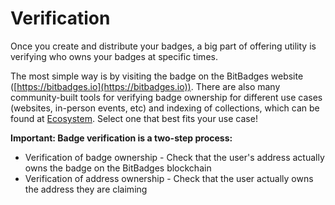 # Verification

Once you create and distribute your badges, a big part of offering utility is verifying who owns your badges at specific times.&#x20;

The most simple way is by visiting the badge on the BitBadges website ([https://bitbadges.io](https://bitbadges.io)). There are also many community-built tools for verifying badge ownership for different use cases (websites, in-person events, etc) and indexing of collections, which can be found at [Ecosystem](../ecosystem.md). Select one that best fits your use case!

**Important: Badge verification is a two-step process:**

* Verification of badge ownership - Check that the user's address actually owns the badge on the BitBadges blockchain
* Verification of address ownership - Check that the user actually owns the address they are claiming
